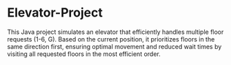 # Elevator-Project
This Java project simulates an elevator that efficiently handles multiple floor requests (1-6, G). Based on the current position, it prioritizes floors in the same direction first, ensuring optimal movement and reduced wait times by visiting all requested floors in the most efficient order.
